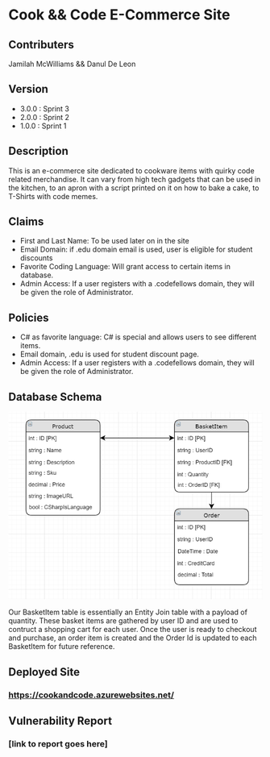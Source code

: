 # Cook && Code E-Commerce Site

## Contributers
Jamilah McWilliams && Danul De Leon

## Version
- 3.0.0 : Sprint 3
- 2.0.0 : Sprint 2
- 1.0.0 : Sprint 1

## Description
This is an e-commerce site dedicated to cookware items with quirky code related merchandise.  It can vary from high tech gadgets that can be used in the kitchen, to an apron with a script printed on it on how to bake a cake, to T-Shirts with code memes.

## Claims
- First and Last Name: To be used later on in the site
- Email Domain: if .edu domain email is used, user is eligible for student discounts
- Favorite Coding Language: Will grant access to certain items in database.
- Admin Access: If a user registers with a .codefellows domain, they will be given the role of Administrator.

## Policies
- C# as favorite language: C# is special and allows users to see different items.
- Email domain, .edu is used for student discount page.
- Admin Access: If a user registers with a .codefellows domain, they will be given the role of Administrator.


## Database Schema

![DB Schema](assets/CookwareDBSchema.PNG)

Our BasketItem table is essentially an Entity Join table with a payload of quantity.  These basket items are gathered by user ID and are used to contruct a shopping cart for each user.  Once the user is ready to checkout and purchase, an order item is created and the Order Id is updated to each BasketItem for future reference.

## Deployed Site
### https://cookandcode.azurewebsites.net/

## Vulnerability Report

### [link to report goes here]